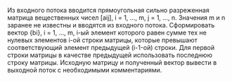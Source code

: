 Из входного потока вводится прямоугольная сильно разреженная матрица вещественных чисел [aij], i = 1, …, m, j = 1, …, n.  Значения m и n заранее не известны и вводятся из входного потока.
Сформировать вектор {bi}, i = 1, …, m, i-ый элемент которого равен сумме тех не нулевых элементов i-ой строки матрицы, которые превышают соответствующий элемент предыдущей (i-1-ой) строки. Для первой строки матрицы в качестве предыдущей использовать последнюю строку матрицы.
Исходную матрицу и полученный вектор вывести в выходной поток с необходимыми комментариями.
